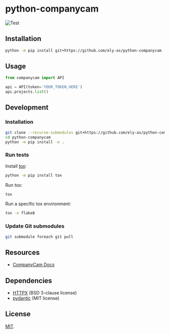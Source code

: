 # python-companycam

![Test](https://github.com/ely-as/python-companycam/workflows/Test/badge.svg)

## Installation

```sh
python -m pip install git+https://github.com/ely-as/python-companycam
```

## Usage

```py
from companycam import API

api = API(token='YOUR_TOKEN_HERE')
api.projects.list()
```

## Development

### Installation

```sh
git clone --recurse-submodules git+https://github.com/ely-as/python-companycam
cd python-companycam
python -m pip install -e .
```

### Run tests

Install [tox](https://tox.wiki/en/latest/):
```sh
python -m pip install tox
```

Run tox:
```sh
tox
```

Run a specific tox environment:
```sh
tox -e flake8
```

### Update Git submodules

```sh
git submodule foreach git pull
```

## Resources

- [CompanyCam Docs](https://docs.companycam.com/docs)

## Dependencies

- [HTTPX](https://www.python-httpx.org/) (BSD 3-clause license)
- [pydantic](https://pydantic-docs.helpmanual.io/) (MIT license)

## License

[MIT](LICENSE).
